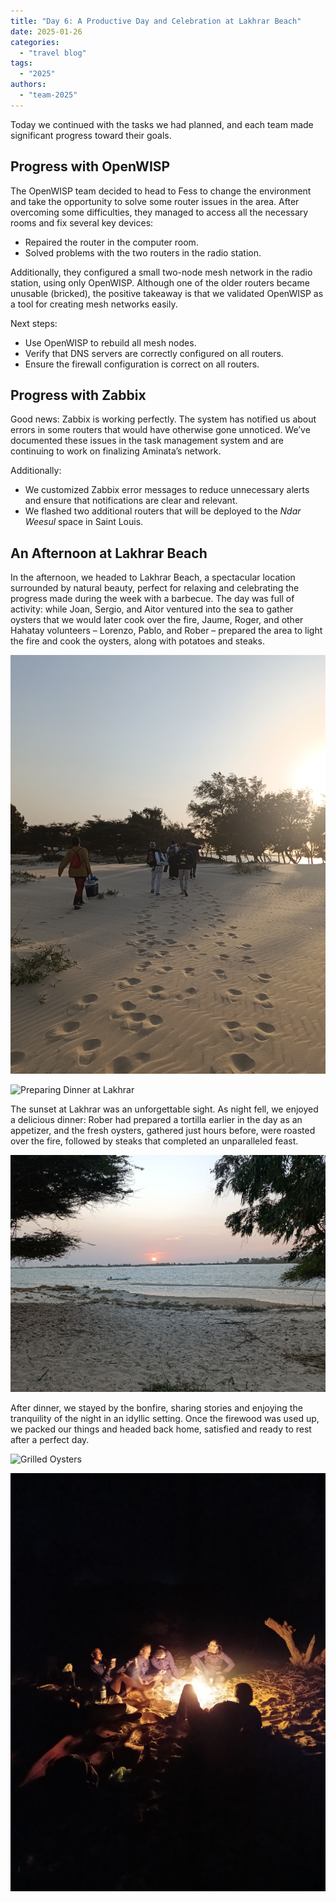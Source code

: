 ```yaml
---
title: "Day 6: A Productive Day and Celebration at Lakhrar Beach"  
date: 2025-01-26
categories:  
  - "travel blog"  
tags:  
  - "2025"  
authors:  
  - "team-2025"  
---
```


Today we continued with the tasks we had planned, and each team made significant progress toward their goals.

## Progress with OpenWISP

The OpenWISP team decided to head to Fess to change the environment and take the opportunity to solve some router issues in the area. After overcoming some difficulties, they managed to access all the necessary rooms and fix several key devices:

* Repaired the router in the computer room.
* Solved problems with the two routers in the radio station.

Additionally, they configured a small two-node mesh network in the radio station, using only OpenWISP. Although one of the older routers became unusable (bricked), the positive takeaway is that we validated OpenWISP as a tool for creating mesh networks easily.

Next steps:

* Use OpenWISP to rebuild all mesh nodes.
* Verify that DNS servers are correctly configured on all routers.
* Ensure the firewall configuration is correct on all routers.

## Progress with Zabbix

Good news: Zabbix is working perfectly. The system has notified us about errors in some routers that would have otherwise gone unnoticed. We’ve documented these issues in the task management system and are continuing to work on finalizing Aminata’s network.

Additionally:

* We customized Zabbix error messages to reduce unnecessary alerts and ensure that notifications are clear and relevant.
* We flashed two additional routers that will be deployed to the *Ndar Weesul* space in Saint Louis.

## An Afternoon at Lakhrar Beach

In the afternoon, we headed to Lakhrar Beach, a spectacular location surrounded by natural beauty, perfect for relaxing and celebrating the progress made during the week with a barbecue. The day was full of activity: while Joan, Sergio, and Aitor ventured into the sea to gather oysters that we would later cook over the fire, Jaume, Roger, and other Hahatay volunteers – Lorenzo, Pablo, and Rober – prepared the area to light the fire and cook the oysters, along with potatoes and steaks.

![Lakhrar Beach](images/andando_por_lakhrar.jpg "Arriving at Lakhrar Beach")

![Preparing Dinner at Lakhrar](images/tarde_lakhrar.png "Finishing preparations for dinner")

The sunset at Lakhrar was an unforgettable sight. As night fell, we enjoyed a delicious dinner: Rober had prepared a tortilla earlier in the day as an appetizer, and the fresh oysters, gathered just hours before, were roasted over the fire, followed by steaks that completed an unparalleled feast.

![Sunset at Lakhrar](images/atardecer.jpg "Another beautiful sunset in Senegal")

After dinner, we stayed by the bonfire, sharing stories and enjoying the tranquility of the night in an idyllic setting. Once the firewood was used up, we packed our things and headed back home, satisfied and ready to rest after a perfect day.

![Grilled Oysters](images/ostras.jpg "Grilled oysters, freshly picked from the sea and cooked")

![Evening at Lakhrar Beach](images/sobremesa.jpg "Sharing stories by the bonfire")
